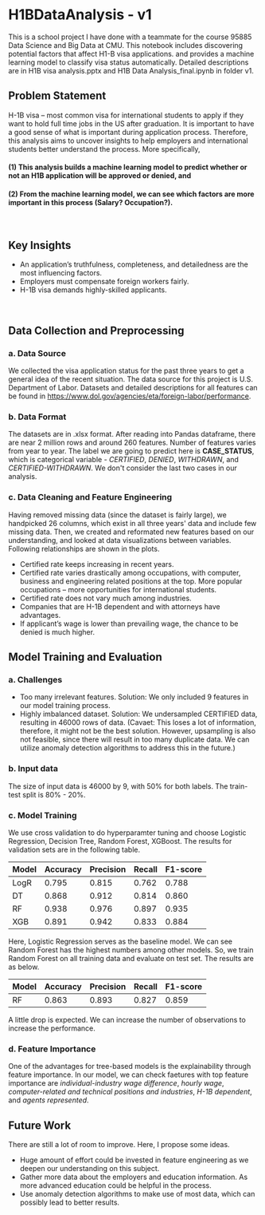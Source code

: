 # H1BDataAnalysis - v1
This is a school project I have done with a teammate for the course 95885 Data Science and Big Data at CMU. This notebook includes discovering potential factors that affect H1-B visa applications. and provides a machine learning model to classify visa status automatically. Detailed descriptions are in H1B visa analysis.pptx and H1B Data Analysis_final.ipynb in folder v1. <br>

## Problem Statement
H-1B visa – most common visa for international students to apply if they want to hold full time jobs in the US after graduation. It is important to have a good sense of what is important during application process. Therefore, this analysis aims to uncover insights to help employers and international students better understand the process. More specifically, <br>
#### (1) This analysis builds a machine learning model to predict whether or not an H1B application will be approved or denied, and <br>
#### (2) From the machine learning model, we can see which factors are more important in this process (Salary? Occupation?).
<br>

## Key Insights
* An application’s truthfulness, completeness, and detailedness are the most influencing factors.
* Employers must compensate foreign workers fairly.
* H-1B visa demands highly-skilled applicants.
<br>

## Data Collection and Preprocessing
### a. Data Source
We collected the visa application status for the past three years to get a general idea of the recent situation. The data source for this project is U.S. Department of Labor. Datasets and detailed descriptions for all features can be found in https://www.dol.gov/agencies/eta/foreign-labor/performance.

### b. Data Format
The datasets are in .xlsx format. After reading into Pandas dataframe, there are near 2 million rows and around 260 features. Number of features varies from year to year. The label we are going to predict here is **CASE_STATUS**, which is categorical variable - *CERTIFIED*, *DENIED*, *WITHDRAWN*, and *CERTIFIED-WITHDRAWN*. We don't consider the last two cases in our analysis.

### c. Data Cleaning and Feature Engineering
Having removed missing data (since the dataset is fairly large), we handpicked 26 columns, which exist in all three years' data and include few missing data. Then, we created and reformated new features based on our understanding, and looked at data visualizations between variables. Following relationships are shown in the plots.
* Certified rate keeps increasing in recent years.
* Certified rate varies drastically among occupations, with computer, business and engineering related positions at the top. More popular occupations – more opportunities for international students.
* Certified rate does not vary much among industries.
* Companies that are H-1B dependent and with attorneys have advantages.
* If applicant’s wage is lower than prevailing wage, the chance to be denied is much higher.

## Model Training and Evaluation
### a. Challenges
* Too many irrelevant features. Solution: We only included 9 features in our model training process.
* Highly imbalanced dataset. Solution: We undersampled CERTIFIED data, resulting in 46000 rows of data. (Cavaet: This loses a lot of information, therefore, it might not be the best solution. However, upsampling is also not feasible, since there will result in too many duplicate data. We can utilize anomaly detection algorithms to address this in the future.)

### b. Input data
The size of input data is 46000 by 9, with 50% for both labels. The train-test split is 80% - 20%.

### c. Model Training
We use cross validation to do hyperparamter tuning and choose Logistic Regression, Decision Tree, Random Forest, XGBoost. The results for validation sets are in the following table.

| Model | Accuracy | Precision | Recall | F1-score |
|-------|----------|-----------|--------|----------|
| LogR  | 0.795    | 0.815     | 0.762  | 0.788    |
| DT    | 0.868    | 0.912     | 0.814  | 0.860    |
| RF    | 0.938    | 0.976     | 0.897  | 0.935    |
| XGB   | 0.891    | 0.942     | 0.833  | 0.884    |

Here, Logistic Regression serves as the baseline model. We can see Random Forest has the highest numbers among other models. So, we train Random Forest on all training data and evaluate on test set. The results are as below.

| Model | Accuracy | Precision | Recall | F1-score |
|-------|----------|-----------|--------|----------|
| RF    | 0.863    | 0.893     | 0.827  | 0.859    |

A little drop is expected. We can increase the number of observations to increase the performance.

### d. Feature Importance
One of the advantages for tree-based models is the explainability through feature importance. In our model, we can check faetures with top feature importance are *individual-industry wage difference*, *hourly wage*, *computer-related and technical positions and industries*, *H-1B dependent*, and *agents represented*.

## Future Work
There are still a lot of room to improve. Here, I propose some ideas.
* Huge amount of effort could be invested in feature engineering as we deepen our understanding on this subject.
* Gather more data about the employers and education information. As more advanced education could be helpful in the process.
* Use anomaly detection algorithms to make use of most data, which can possibly lead to better results.
